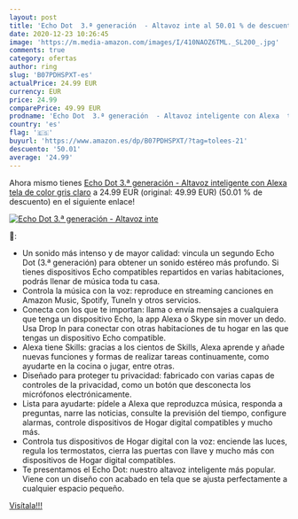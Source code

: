 ```yaml
---
layout: post
title: 'Echo Dot  3.ª generación  - Altavoz inte al 50.01 % de descuento'
date: 2020-12-23 10:26:45
image: 'https://m.media-amazon.com/images/I/410NAOZ6TML._SL200_.jpg'
comments: true
category: ofertas
author: ring
slug: 'B07PDHSPXT-es'
actualPrice: 24.99 EUR
currency: EUR
price: 24.99
comparePrice: 49.99 EUR
prodname: 'Echo Dot  3.ª generación  - Altavoz inteligente con Alexa  tela de color gris claro'
country: 'es'
flag: '🇪🇸'
buyurl: 'https://www.amazon.es/dp/B07PDHSPXT/?tag=tolees-21'
descuento: '50.01'
average: '24.99'
---
```


Ahora mismo tienes [Echo Dot  3.ª generación  - Altavoz inteligente con Alexa  tela de color gris claro](https://www.amazon.es/dp/B07PDHSPXT/?tag=tolees-21) a 24.99 EUR (original: 49.99 EUR) (50.01 %  de descuento) en el siguiente enlace!

[![Echo Dot  3.ª generación  - Altavoz inte](https://m.media-amazon.com/images/I/410NAOZ6TML._SL200_.jpg)](https://www.amazon.es/dp/B07PDHSPXT/?tag=tolees-21)

🔎:

- Un sonido más intenso y de mayor calidad: vincula un segundo Echo Dot (3.ª generación) para obtener un sonido estéreo más profundo. Si tienes dispositivos Echo compatibles repartidos en varias habitaciones, podrás llenar de música toda tu casa.
- Controla la música con la voz: reproduce en streaming canciones en Amazon Music, Spotify, TuneIn y otros servicios.
- Conecta con los que te importan: llama o envía mensajes a cualquiera que tenga un dispositivo Echo, la app Alexa o Skype sin mover un dedo. Usa Drop In para conectar con otras habitaciones de tu hogar en las que tengas un dispositivo Echo compatible.
- Alexa tiene Skills: gracias a los cientos de Skills, Alexa aprende y añade nuevas funciones y formas de realizar tareas continuamente, como ayudarte en la cocina o jugar, entre otras.
- Diseñado para proteger tu privacidad: fabricado con varias capas de controles de la privacidad, como un botón que desconecta los micrófonos electrónicamente.
- Lista para ayudarte: pídele a Alexa que reproduzca música, responda a preguntas, narre las noticias, consulte la previsión del tiempo, configure alarmas, controle dispositivos de Hogar digital compatibles y mucho más.
- Controla tus dispositivos de Hogar digital con la voz: enciende las luces, regula los termostatos, cierra las puertas con llave y mucho más con dispositivos de Hogar digital compatibles.
- Te presentamos el Echo Dot: nuestro altavoz inteligente más popular. Viene con un diseño con acabado en tela que se ajusta perfectamente a cualquier espacio pequeño.

[Visítala!!!](https://www.amazon.es/dp/B07PDHSPXT/?tag=tolees-21)
